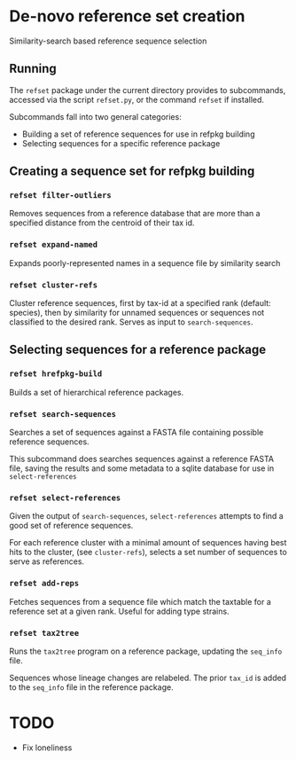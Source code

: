 # De-novo reference set creation

Similarity-search based reference sequence selection

## Running

The `refset` package under the current directory provides to subcommands,
accessed via the script `refset.py`, or the command `refset` if installed.

Subcommands fall into two general categories:

* Building a set of reference sequences for use in refpkg building
* Selecting sequences for a specific reference package

## Creating a sequence set for refpkg building

### `refset filter-outliers`

Removes sequences from a reference database that are more than a specified
distance from the centroid of their tax id.

### `refset expand-named`

Expands poorly-represented names in a sequence file by similarity search

### `refset cluster-refs`

Cluster reference sequences, first by tax-id at a specified rank (default:
species), then by similarity for unnamed sequences or sequences not classified
to the desired rank.  Serves as input to `search-sequences`.

## Selecting sequences for a reference package

### `refset hrefpkg-build`

Builds a set of hierarchical reference packages.

### `refset search-sequences`

Searches a set of sequences against a FASTA file containing possible reference sequences.

This subcommand does searches sequences against a reference FASTA file, saving
the results and some metadata to a sqlite database for use in
`select-references`

### `refset select-references`

Given the output of `search-sequences`, `select-references` attempts to find a
good set of reference sequences.

For each reference cluster  with a minimal amount of sequences having best hits
to the cluster, (see `cluster-refs`), selects a set number of sequences to
serve as references.

### `refset add-reps`

Fetches sequences from a sequence file which match the taxtable for a reference
set at a given rank. Useful for adding type strains.

### `refset tax2tree`

Runs the `tax2tree` program on a reference package, updating the `seq_info`
file.

Sequences whose lineage changes are relabeled. The prior `tax_id` is added to
the `seq_info` file in the reference package.

# TODO
* Fix loneliness
